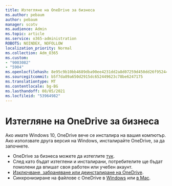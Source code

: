 ```yaml
---
title: Изтегляне на OneDrive за бизнеса
ms.author: pebaum
author: pebaum
manager: scotv
ms.audience: Admin
ms.topic: article
ms.service: o365-administration
ROBOTS: NOINDEX, NOFOLLOW
localization_priority: Normal
ms.collection: Adm_O365
ms.custom:
- "9003082"
- "5904"
ms.openlocfilehash: 8e95c9b10bb4689dba90ee4231dd2a8d07259d450dd26f952446edb6ef89eb8b
ms.sourcegitcommit: b5f7da89a650d2915dc652449623c78be6247175
ms.translationtype: MT
ms.contentlocale: bg-BG
ms.lasthandoff: 08/05/2021
ms.locfileid: "53964982"
---
```

# <a name="download-onedrive-for-business"></a>Изтегляне на OneDrive за бизнеса

Ако имате Windows 10, OneDrive вече се инсталира на вашия компютър. Ако използвате друга версия на Windows, инсталирайте OneDrive, за да започнете.

- OneDrive за бизнеса можете да изтеглите [тук](https://www.microsoft.com/microsoft-365/onedrive/download).
- След като бъдат изтеглени и инсталирани, потребителите ще бъдат помолени да впишат своя работен или учебен акаунт.
- [Изключване, забраняване или деинсталиране на OneDrive](https://support.microsoft.com/office/turn-off-disable-or-uninstall-onedrive-f32a17ce-3336-40fe-9c38-6efb09f944b0).
- Синхронизиране на файлове с OneDrive в [Windows](https://support.microsoft.com/office/615391c4-2bd3-4aae-a42a-858262e42a49) или [в Mac](https://support.microsoft.com/office/d11b9f29-00bb-4172-be39-997da46f913f).
